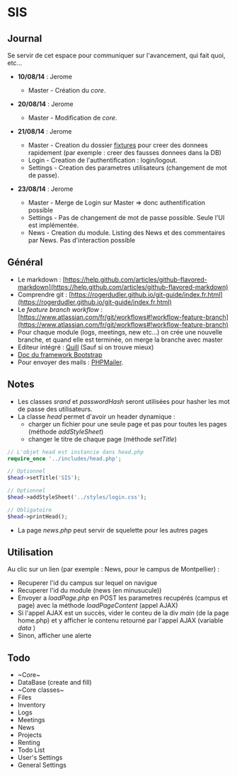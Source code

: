 SIS
===

## Journal
Se servir de cet espace pour communiquer sur l'avancement, qui fait quoi, etc...

* __10/08/14__ : Jerome
	* Master - Création du _core_.

* __20/08/14__ : Jerome
	* Master - Modification de _core_.

* __21/08/14__ : Jerome
	* Master - Creation du dossier [fixtures](https://fr.wikipedia.org/wiki/Test_fixture) pour creer des donnees rapidement (par exemple : creer des fausses donnees dans la DB)
	* Login - Creation de l'authentification : login/logout.
	* Settings - Creation des parametres utilisateurs (changement de mot de passe).

* __23/08/14__ : Jerome
	* Master - Merge de Login sur Master => donc authentification possible
	* Settings - Pas de changement de mot de passe possible. Seule l'UI est implémentée.
	* News - Creation du module. Listing des News et des commentaires par News. Pas d'interaction possible

## Général

* Le markdown : [https://help.github.com/articles/github-flavored-markdown](https://help.github.com/articles/github-flavored-markdown)
* Comprendre git : [https://rogerdudler.github.io/git-guide/index.fr.html](https://rogerdudler.github.io/git-guide/index.fr.html)
* Le _feature branch workflow_ : [https://www.atlassian.com/fr/git/workflows#!workflow-feature-branch](https://www.atlassian.com/fr/git/workflows#!workflow-feature-branch)
* Pour chaque module (logs, meetings, new etc...) on crée une nouvelle branche, et quand elle est terminée, on merge la branche avec master
* Editeur intégré : [Quill](http://quilljs.com/) (Sauf si on trouve mieux)
* [Doc du framework Bootstrap](http://getbootstrap.com)
* Pour envoyer des mails : [PHPMailer](https://github.com/PHPMailer/PHPMailer).

## Notes
* Les classes _srand_ et _passwordHash_ seront utilisées pour hasher les mot de passe des utilisateurs.
* La classe _head_ permet d'avoir un header dynamique : 
	* charger un fichier pour une seule page et pas pour toutes les pages (méthode _addStyleSheet_)
	* changer le titre de chaque page (méthode _setTitle_)

```php
// L'objet head est instancie dans head.php  
require_once '../includes/head.php';

// Optionnel
$head->setTitle('SIS');	

// Optionnel
$head->addStyleSheet('../styles/login.css');

// Obligatoire
$head->printHead();
```

* La page _news.php_ peut servir de squelette pour les autres pages


## Utilisation
Au clic sur un lien (par exemple : News, pour le campus de Montpellier) : 

* Recuperer l'id du campus sur lequel on navigue
* Recuperer l'id du module (news (en minusucule))
* Envoyer a _loadPage.php_ en POST les parametres recupérés (campus et page) avec la méthode _loadPageContent_ (appel AJAX)
* Si l'appel AJAX est un succès, vider le conteu de la div _main_ (de la page home.php) et y afficher le contenu retourné par l'appel AJAX (variable _data_ )
* Sinon, afficher une alerte


## Todo

* ~Core~
* DataBase (create and fill)
* ~Core classes~
* Files
* Inventory
* Logs
* Meetings
* News
* Projects
* Renting
* Todo List
* User's Settings
* General Settings
